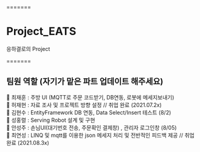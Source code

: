 =======
# Project_EATS
응하결로의 Project

=======
## 팀원 역할 (자기가 맡은 파트 업데이트 해주세요)  
🧓 최재훈 : 주방 UI (MQTT로 주문 코드받기, DB연동, 로봇에 메세지보내기)   
🧑 허재현 : 자료 조사 및 프로젝트 방향 설정                                 // 취업 완료 (2021.07.2x)   
👦 김현수 : EntityFramework DB 연동, Data Select/Insert 테스트 (8/2)   
🧔 성홍렬 : Serving Robot 설계 및 구현   
👧 안성주 : 손님UI(대기번호 전송, 주문확인 결제창) , 관리자 로그인창 (8/05)   
👩 최연성 : LINQ 및 mqtt를 이용한 json 메세지 처리 및 전반적인 피드백 제공   // 취업 완료 (2021.08.3x)   
<br/>
